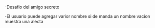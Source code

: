 -Desafio del amigo secreto

-El usuario puede agregar varior nombre si de manda un nombre vacion muestra una alecta
